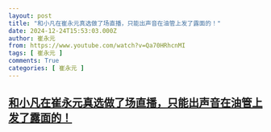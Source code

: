 ```yaml
---
layout: post
title: "和小凡在崔永元真选做了场直播，只能出声音在油管上发了露面的！"
date: 2024-12-24T15:53:03.000Z
author: 崔永元
from: https://www.youtube.com/watch?v=Qa70HRhcnMI
tags: [ 崔永元 ]
comments: True
categories: [ 崔永元 ]
---
```

<!--1735055583000-->
[和小凡在崔永元真选做了场直播，只能出声音在油管上发了露面的！](https://www.youtube.com/watch?v=Qa70HRhcnMI)
------

<div>

</div>
